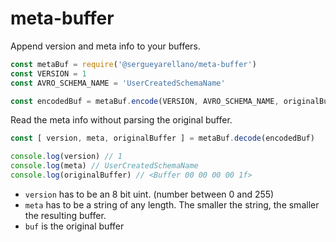 meta-buffer
===

Append version and meta info to your buffers.

```js
const metaBuf = require('@sergueyarellano/meta-buffer')
const VERSION = 1
const AVRO_SCHEMA_NAME = 'UserCreatedSchemaName' 

const encodedBuf = metaBuf.encode(VERSION, AVRO_SCHEMA_NAME, originalBuffer)
```

Read the meta info without parsing the original buffer.

```js
const [ version, meta, originalBuffer ] = metaBuf.decode(encodedBuf)

console.log(version) // 1
console.log(meta) // UserCreatedSchemaName
console.log(originalBuffer) // <Buffer 00 00 00 00 1f>
```

- `version` has to be an 8 bit uint. (number between 0 and 255)
- `meta` has to be a string of any length. The smaller the string, the smaller the resulting buffer.
- `buf` is the original buffer
